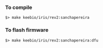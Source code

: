 ### To compile

`
$> make keebio/iris/rev2:sanchapereira
`

### To flash firmware

`
$> make keebio/iris/rev2:sanchapereira:dfu
`
